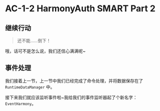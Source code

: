 # AC-1-2 HarmonyAuth SMART Part 2

## 继续行动

> 还不能……倒下！

哦，话可不是怎么说，我们还信心满满呢~

## 事件处理

我们接着上一节，上一节中我们已经完成了命令处理，并将数据保存在了 `RuntimeDataManager` 中。

接下来我们就应该监听事件啦~我给我们的事件监听器起了个新名字：`EventHarmony`。